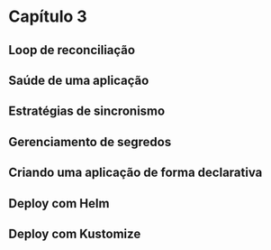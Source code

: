 # Capítulo 3

## Loop de reconciliação

## Saúde de uma aplicação

## Estratégias de sincronismo

## Gerenciamento de segredos

## Criando uma aplicação de forma declarativa

## Deploy com Helm

## Deploy com Kustomize